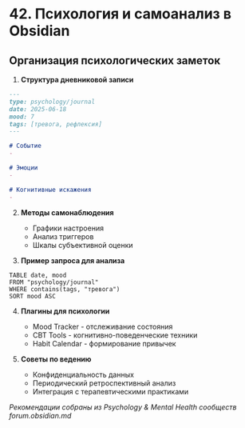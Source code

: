 # 42. Психология и самоанализ в Obsidian

## Организация психологических заметок

1. **Структура дневниковой записи**
```markdown
---
type: psychology/journal
date: 2025-06-18
mood: 7
tags: [тревога, рефлексия]
---

# Событие
- 

# Эмоции
- 

# Когнитивные искажения
- 
```

2. **Методы самонаблюдения**
   - Графики настроения
   - Анализ триггеров
   - Шкалы субъективной оценки

3. **Пример запроса для анализа**
```dataview
TABLE date, mood
FROM "psychology/journal"
WHERE contains(tags, "тревога")
SORT mood ASC
```

4. **Плагины для психологии**
   - Mood Tracker - отслеживание состояния
   - CBT Tools - когнитивно-поведенческие техники
   - Habit Calendar - формирование привычек

5. **Советы по ведению**
   - Конфиденциальность данных
   - Периодический ретроспективный анализ
   - Интеграция с терапевтическими практиками

*Рекомендации собраны из Psychology & Mental Health сообществ forum.obsidian.md*